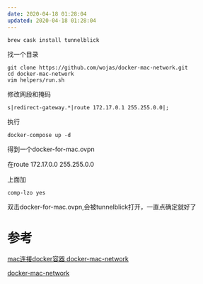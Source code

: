```yaml
---
date: 2020-04-18 01:28:04
updated: 2020-04-18 01:28:04
---
```


```
brew cask install tunnelblick
```
找一个目录
```
git clone https://github.com/wojas/docker-mac-network.git
cd docker-mac-network
vim helpers/run.sh
```
修改网段和掩码
```
s|redirect-gateway.*|route 172.17.0.1 255.255.0.0|;
```
执行
```
docker-compose up -d
```
得到一个docker-for-mac.ovpn

在route 172.17.0.0 255.255.0.0

上面加

```
comp-lzo yes
```
双击docker-for-mac.ovpn,会被tunnelblick打开，一直点确定就好了


# 参考
[mac连接docker容器 docker-mac-network](https://blog.csdn.net/z457181562/article/details/96144248?depth_1-utm_source=distribute.pc_relevant.none-task-blog-BlogCommendFromBaidu-7&utm_source=distribute.pc_relevant.none-task-blog-BlogCommendFromBaidu-7)

[docker-mac-network](https://github.com/wojas/docker-mac-network)